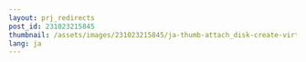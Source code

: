 ```yaml
---
layout: prj_redirects
post_id: 231023215845
thumbnail: /assets/images/231023215845/ja-thumb-attach_disk-create-virtual-box-disk-image.png
lang: ja
---
```


